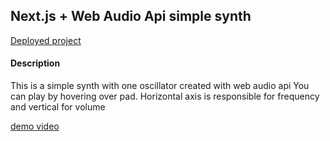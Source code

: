 ## Next.js + Web Audio Api simple synth

[Deployed project](https://pleshakovalexander.github.io/react-osc/)

#### Description

This is a simple synth with one oscillator created with web audio api
You can play by hovering over pad.
Horizontal axis is responsible for frequency and vertical for volume

[demo video](https://youtube.com/shorts/AJyR3tankHg)
